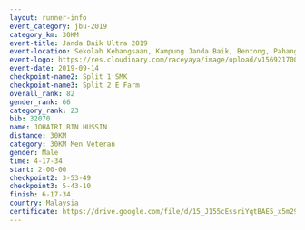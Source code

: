 ```yaml
---
layout: runner-info 
event_category: jbu-2019 
category_km: 30KM 
event-title: Janda Baik Ultra 2019
event-location: Sekolah Kebangsaan, Kampung Janda Baik, Bentong, Pahang, Malaysia 
event-logo: https://res.cloudinary.com/raceyaya/image/upload/v1569217009/logo/janda-baik_vch1pc.jpg 
event-date: 2019-09-14 
checkpoint-name2: Split 1 SMK 
checkpoint-name3: Split 2 E Farm 
overall_rank: 82
gender_rank: 66
category_rank: 23
bib: 32070
name: JOHAIRI BIN HUSSIN
distance: 30KM
category: 30KM Men Veteran
gender: Male
time: 4-17-34
start: 2-00-00
checkpoint2: 3-53-49
checkpoint3: 5-43-10
finish: 6-17-34
country: Malaysia
certificate: https://drive.google.com/file/d/15_J155cEssriYqtBAE5_x5m29_62ZL_t/view?usp=sharing
---
```

